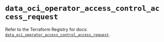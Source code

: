 # `data_oci_operator_access_control_access_request`

Refer to the Terraform Registry for docs: [`data_oci_operator_access_control_access_request`](https://registry.terraform.io/providers/hashicorp/oci/7.19.0/docs/data-sources/operator_access_control_access_request).
